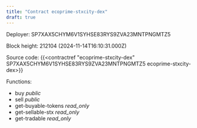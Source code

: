 ```yaml
---
title: "Contract ecoprime-stxcity-dex"
draft: true
---
```

Deployer: SP7XAX5CHYM6V1SYHSE83RYS9ZVA23MNTPNGMTZ5


 



Block height: 212104 (2024-11-14T16:10:31.000Z)

Source code: {{<contractref "ecoprime-stxcity-dex" SP7XAX5CHYM6V1SYHSE83RYS9ZVA23MNTPNGMTZ5 ecoprime-stxcity-dex>}}

Functions:

* buy _public_
* sell _public_
* get-buyable-tokens _read_only_
* get-sellable-stx _read_only_
* get-tradable _read_only_
